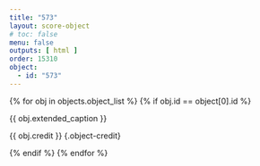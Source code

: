 ```yaml
---
title: "573"
layout: score-object
# toc: false
menu: false
outputs: [ html ]
order: 15310
object:
  - id: "573"
---
```


{% for obj in objects.object_list %}
{% if obj.id == object[0].id %}

{{ obj.extended_caption }}

{{ obj.credit }} {.object-credit}

{% endif %}
{% endfor %}
